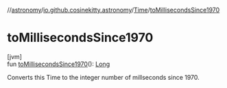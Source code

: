 //[astronomy](../../../index.md)/[io.github.cosinekitty.astronomy](../index.md)/[Time](index.md)/[toMillisecondsSince1970](to-milliseconds-since1970.md)

# toMillisecondsSince1970

[jvm]\
fun [toMillisecondsSince1970](to-milliseconds-since1970.md)(): [Long](https://kotlinlang.org/api/latest/jvm/stdlib/kotlin/-long/index.html)

Converts this Time to the integer number of millseconds since 1970.
